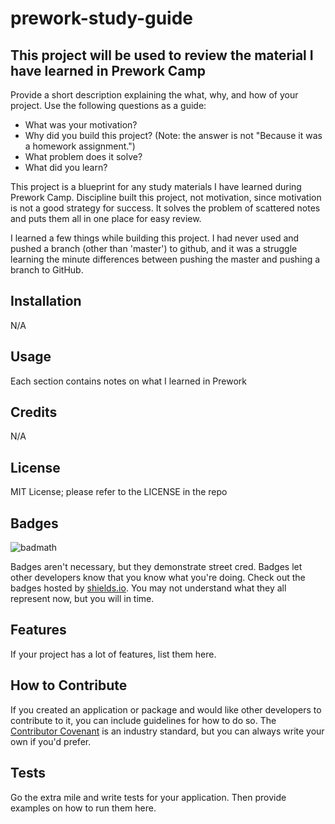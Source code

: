 # prework-study-guide

## This project will be used to review the material I have learned in Prework Camp

Provide a short description explaining the what, why, and how of your project. Use the following questions as a guide:

- What was your motivation?
- Why did you build this project? (Note: the answer is not "Because it was a homework assignment.")
- What problem does it solve?
- What did you learn?

This project is a blueprint for any study materials I have learned during Prework Camp. Discipline built this project, not motivation, since motivation is not a good strategy for success. It solves the problem of scattered notes and puts them all in one place for easy review. 

I learned a few things while building this project. I had never used and pushed a branch (other than 'master') to github, and it was a struggle learning the minute differences between pushing the master and pushing a branch to GitHub.

## Installation

N/A

## Usage

Each section contains notes on what I learned in Prework

<!-- To add a screenshot, create an `assets/images` folder in your repository and upload your screenshot to it. Then, using the relative file path, add it to your README using the following syntax: -->

<!-- ![alt text](assets/images/screenshot.png) -->

## Credits

N/A

## License

MIT License; please refer to the LICENSE in the repo

## Badges

![badmath](https://img.shields.io/github/languages/top/nielsenjared/badmath)

Badges aren't necessary, but they demonstrate street cred. Badges let other developers know that you know what you're doing. Check out the badges hosted by [shields.io](https://shields.io/). You may not understand what they all represent now, but you will in time.

## Features

If your project has a lot of features, list them here.

## How to Contribute

If you created an application or package and would like other developers to contribute to it, you can include guidelines for how to do so. The [Contributor Covenant](https://www.contributor-covenant.org/) is an industry standard, but you can always write your own if you'd prefer.

## Tests

Go the extra mile and write tests for your application. Then provide examples on how to run them here.